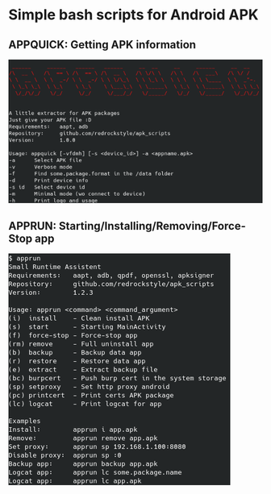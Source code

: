 # Simple bash scripts for Android APK
## APPQUICK: Getting APK information
![image](./img/appquick.png)

## APPRUN: Starting/Installing/Removing/Force-Stop app
![image](./img/apprun.png)
